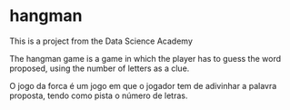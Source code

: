 # hangman
This is a project from the Data Science Academy

The hangman game is a game in which the player has to guess the word proposed, using the number of letters as a clue. 

O jogo da forca é um jogo em que o jogador tem de adivinhar a palavra proposta, tendo como pista o número de letras. 
